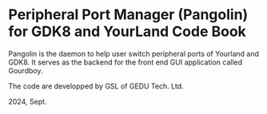 # Peripheral Port Manager (Pangolin) for GDK8 and YourLand Code Book

Pangolin is the daemon to help user switch peripheral ports of Yourland and GDK8. It serves as the backend for the front end GUI application called Gourdboy.

The code are developped by GSL of GEDU Tech. Ltd.

2024, Sept.
